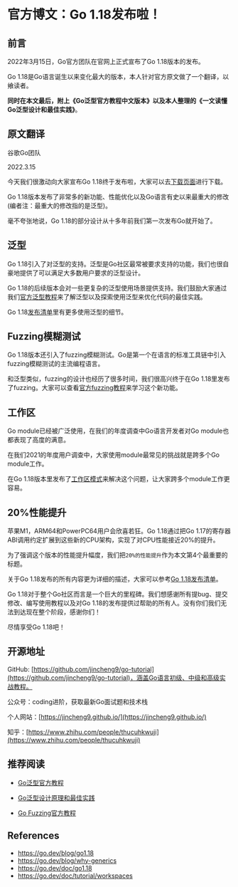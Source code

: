 # 官方博文：Go 1.18发布啦！

## 前言

2022年3月15日，Go官方团队在官网上正式宣布了Go 1.18版本的发布。

Go 1.18是Go语言诞生以来变化最大的版本，本人针对官方原文做了一个翻译，以飨读者。

**同时在本文最后，附上《Go泛型官方教程中文版本》以及本人整理的《一文读懂Go泛型设计和最佳实践》**。

## 原文翻译

谷歌Go团队

2022.3.15

今天我们很激动向大家宣布Go 1.18终于发布啦，大家可以去[下载页面](https://go.dev/dl/)进行下载。

Go 1.18版本发布了非常多的新功能、性能优化以及Go语言有史以来最重大的修改(编者注：最重大的修改指的是泛型)。

毫不夸张地说，Go 1.18的部分设计从十多年前我们第一次发布Go就开始了。

## 泛型

Go 1.18引入了对泛型的支持。泛型是Go社区最常被要求支持的功能，我们也很自豪地提供了可以满足大多数用户要求的泛型设计。

Go 1.18的后续版本会对一些更复杂的泛型使用场景提供支持。我们鼓励大家通过我们[官方泛型教程](https://mp.weixin.qq.com/s?__biz=Mzg2MTcwNjc1Mg==&mid=2247483720&idx=1&sn=57ec4877dfd364a59deacf1e74a4fb66&chksm=ce124e27f965c731432dcc89d1e0563cf84baaef482eaa068a91bee61f10cf85b433923b83b4&token=1183396486&lang=zh_CN#rd)来了解泛型以及探索使用泛型来优化代码的最佳实践。

Go 1.18[发布清单](https://go.dev/doc/go1.18)里有更多使用泛型的细节。

## Fuzzing模糊测试

Go 1.18版本还引入了fuzzing模糊测试。Go是第一个在语言的标准工具链中引入fuzzing模糊测试的主流编程语言。

和泛型类似，fuzzing的设计也经历了很多时间，我们很高兴终于在Go 1.18里发布了fuzzing。大家可以查看[官方fuzzing教程](https://mp.weixin.qq.com/s?__biz=Mzg2MTcwNjc1Mg==&mid=2247483931&idx=1&sn=41fc064855d6f2cba24944c0378fee24&chksm=ce124d74f965c46273746ed9054d7149b2eccabcac627ce56388fb5431b0b14b06e284a857b3&token=1183396486&lang=zh_CN#rd)来学习这个新功能。

## 工作区

Go module已经被广泛使用，在我们的年度调查中Go语言开发者对Go module也都表现了高度的满意。

在我们2021的年度用户调查中，大家使用module最常见的挑战就是跨多个Go module工作。

在Go 1.18版本里发布了[工作区模式](https://go.dev/doc/tutorial/workspaces)来解决这个问题，让大家跨多个module工作更容易。

## 20%性能提升

苹果M1，ARM64和PowerPC64用户会欣喜若狂。Go 1.18通过把Go 1.17的寄存器ABI调用约定扩展到这些新的CPU架构，实现了对CPU性能接近20%的提升。

为了强调这个版本的性能提升幅度，我们把`20%的性能提升`作为本文第4个最重要的标题。

关于Go 1.18发布的所有内容更为详细的描述，大家可以参考[Go 1.18发布清单](https://go.dev/doc/go1.18)。

Go 1.18对于整个Go社区而言是一个巨大的里程碑。我们想感谢所有提bug、提交修改、编写使用教程以及对Go 1.18的发布提供过帮助的所有人。没有你们我们无法到达现在整个阶段，感谢你们！

尽情享受Go 1.18吧！



## 开源地址

GitHub: [https://github.com/jincheng9/go-tutorial](https://github.com/jincheng9/go-tutorial)，涵盖Go语言初级、中级和高级实战教程。

公众号：coding进阶，获取最新Go面试题和技术栈

个人网站：[https://jincheng9.github.io/](https://jincheng9.github.io/)

知乎：[https://www.zhihu.com/people/thucuhkwuji](https://www.zhihu.com/people/thucuhkwuji)



## 推荐阅读

* [Go泛型官方教程](https://mp.weixin.qq.com/s?__biz=Mzg2MTcwNjc1Mg==&mid=2247483720&idx=1&sn=57ec4877dfd364a59deacf1e74a4fb66&chksm=ce124e27f965c731432dcc89d1e0563cf84baaef482eaa068a91bee61f10cf85b433923b83b4&token=1183396486&lang=zh_CN#rd)

* [Go泛型设计原理和最佳实践](https://mp.weixin.qq.com/s?__biz=Mzg2MTcwNjc1Mg==&mid=2247483731&idx=1&sn=b2258b28e2f3c16b065a5a1b22c15b0d&chksm=ce124e3cf965c72a6a22e0ed15deda8238567407bbd7157a79753fc8b605727ab2153009493c&token=1183396486&lang=zh_CN#rd)

* [Go Fuzzing官方教程](https://mp.weixin.qq.com/s?__biz=Mzg2MTcwNjc1Mg==&mid=2247483931&idx=1&sn=41fc064855d6f2cba24944c0378fee24&chksm=ce124d74f965c46273746ed9054d7149b2eccabcac627ce56388fb5431b0b14b06e284a857b3&token=1183396486&lang=zh_CN#rd)

  

## References

* https://go.dev/blog/go1.18
* https://go.dev/blog/why-generics
* https://go.dev/doc/go1.18
* https://go.dev/doc/tutorial/workspaces